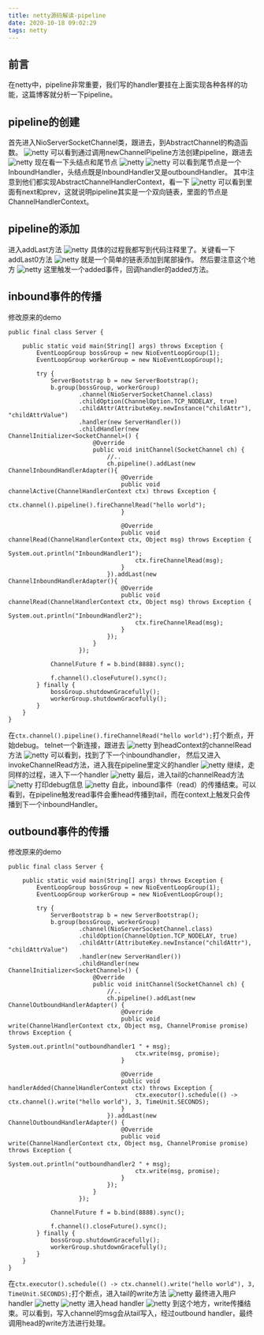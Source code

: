 ```yaml
---
title: netty源码解读-pipeline
date: 2020-10-18 09:02:29
tags: netty
---
```

## 前言
在netty中，pipeline非常重要，我们写的handler要挂在上面实现各种各样的功能，这篇博客就分析一下pipeline。
## pipeline的创建
首先进入NioServerSocketChannel类，跟进去，到AbstractChannel的构造函数。
![netty](netty源码解读-pipeline/image0.png)
可以看到通过调用newChannelPipeline方法创建pipeline，跟进去
![netty](netty源码解读-pipeline/image1.png)
现在看一下头结点和尾节点
![netty](netty源码解读-pipeline/image2.png)
![netty](netty源码解读-pipeline/image3.png)
可以看到尾节点是一个InboundHandler，头结点既是InboundHandler又是outboundHandler。
其中注意到他们都实现AbstractChannelHandlerContext，看一下
![netty](netty源码解读-pipeline/image4.png)
可以看到里面有next和prev，这就说明pipeline其实是一个双向链表，里面的节点是ChannelHandlerContext。
## pipeline的添加
进入addLast方法
![netty](netty源码解读-pipeline/image5.png)
具体的过程我都写到代码注释里了。关键看一下addLast0方法
![netty](netty源码解读-pipeline/image6.png)
就是一个简单的链表添加到尾部操作。
然后要注意这个地方
![netty](netty源码解读-pipeline/image7.png)
这里触发一个added事件，回调handler的added方法。
## inbound事件的传播
修改原来的demo
```
public final class Server {

    public static void main(String[] args) throws Exception {
        EventLoopGroup bossGroup = new NioEventLoopGroup(1);
        EventLoopGroup workerGroup = new NioEventLoopGroup();

        try {
            ServerBootstrap b = new ServerBootstrap();
            b.group(bossGroup, workerGroup)
                    .channel(NioServerSocketChannel.class)
                    .childOption(ChannelOption.TCP_NODELAY, true)
                    .childAttr(AttributeKey.newInstance("childAttr"), "childAttrValue")
                    .handler(new ServerHandler())
                    .childHandler(new ChannelInitializer<SocketChannel>() {
                        @Override
                        public void initChannel(SocketChannel ch) {
                            //..
                            ch.pipeline().addLast(new ChannelInboundHandlerAdapter(){
                                @Override
                                public void channelActive(ChannelHandlerContext ctx) throws Exception {
                                    ctx.channel().pipeline().fireChannelRead("hello world");
                                }

                                @Override
                                public void channelRead(ChannelHandlerContext ctx, Object msg) throws Exception {
                                    System.out.println("InboundHandler1");
                                    ctx.fireChannelRead(msg);
                                }
                            }).addLast(new ChannelInboundHandlerAdapter(){
                                @Override
                                public void channelRead(ChannelHandlerContext ctx, Object msg) throws Exception {
                                    System.out.println("InboundHandler2");
                                    ctx.fireChannelRead(msg);
                                }
                            });
                        }
                    });

            ChannelFuture f = b.bind(8888).sync();

            f.channel().closeFuture().sync();
        } finally {
            bossGroup.shutdownGracefully();
            workerGroup.shutdownGracefully();
        }
    }
}
```
在```ctx.channel().pipeline().fireChannelRead("hello world");```打个断点，开始debug。
telnet一个新连接，跟进去
![netty](netty源码解读-pipeline/image8.png)
到headContext的channelRead方法
![netty](netty源码解读-pipeline/image9.png)
可以看到，找到了下一个inboundhandler，
然后又进入invokeChannelRead方法，进入我在pipeline里定义的handler
![netty](netty源码解读-pipeline/image10.png)
继续，走同样的过程，进入下一个handler
![netty](netty源码解读-pipeline/image11.png)
最后，进入tail的channelRead方法
![netty](netty源码解读-pipeline/image12.png)
打印debug信息
![netty](netty源码解读-pipeline/image13.png)
自此，inbound事件（read）的传播结束。可以看到，在pipeline触发read事件会重head传播到tail，而在context上触发只会传播到下一个inboundHandler。
## outbound事件的传播
修改原来的demo
```
public final class Server {

    public static void main(String[] args) throws Exception {
        EventLoopGroup bossGroup = new NioEventLoopGroup(1);
        EventLoopGroup workerGroup = new NioEventLoopGroup();

        try {
            ServerBootstrap b = new ServerBootstrap();
            b.group(bossGroup, workerGroup)
                    .channel(NioServerSocketChannel.class)
                    .childOption(ChannelOption.TCP_NODELAY, true)
                    .childAttr(AttributeKey.newInstance("childAttr"), "childAttrValue")
                    .handler(new ServerHandler())
                    .childHandler(new ChannelInitializer<SocketChannel>() {
                        @Override
                        public void initChannel(SocketChannel ch) {
                            //..
                            ch.pipeline().addLast(new ChannelOutboundHandlerAdapter() {
                                @Override
                                public void write(ChannelHandlerContext ctx, Object msg, ChannelPromise promise) throws Exception {
                                    System.out.println("outboundhandler1 " + msg);
                                    ctx.write(msg, promise);
                                }

                                @Override
                                public void handlerAdded(ChannelHandlerContext ctx) throws Exception {
                                    ctx.executor().schedule(() -> ctx.channel().write("hello world"), 3, TimeUnit.SECONDS);
                                }
                            }).addLast(new ChannelOutboundHandlerAdapter() {
                                @Override
                                public void write(ChannelHandlerContext ctx, Object msg, ChannelPromise promise) throws Exception {
                                    System.out.println("outboundhandler2 " + msg);
                                    ctx.write(msg, promise);
                                }
                            });
                        }
                    });

            ChannelFuture f = b.bind(8888).sync();

            f.channel().closeFuture().sync();
        } finally {
            bossGroup.shutdownGracefully();
            workerGroup.shutdownGracefully();
        }
    }
}
```
在```ctx.executor().schedule(() -> ctx.channel().write("hello world"), 3, TimeUnit.SECONDS);```打个断点，进入tail的write方法
![netty](netty源码解读-pipeline/image14.png)
最终进入用户handler
![netty](netty源码解读-pipeline/image15.png)
![netty](netty源码解读-pipeline/image16.png)
进入head handler
![netty](netty源码解读-pipeline/image17.png)
到这个地方，write传播结束。可以看到，写入channel的msg会从tail写入，经过outbound handler，最终调用head的write方法进行处理。



